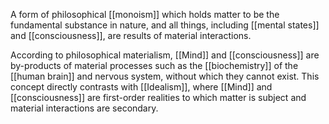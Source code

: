 A form of philosophical [[monoism]] which holds matter to be the fundamental substance in nature, and all things, including [[mental states]] and [[consciousness]], are results of material interactions.

According to philosophical materialism, [[Mind]] and [[consciousness]] are by-products of material processes such as the [[biochemistry]] of the [[human brain]] and nervous system, without which they cannot exist.
This concept directly contrasts with [[Idealism]], where [[Mind]] and [[consciousness]] are first-order realities to which matter is subject and material interactions are secondary.
